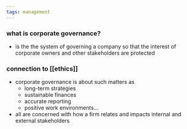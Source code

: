 ```yaml
---
tags: management
---
```


### what is corporate governance?
- is the the system of governing a company so that the interest of corporate owners and other stakeholders are protected

### connection to [[ethics]]
- corporate governance is about such matters as
	- long-term strategies
	- sustainable finances
	- accurate reporting
	- positive work environments...
- all are concerned with how a firm relates and impacts internal and external stakeholders
